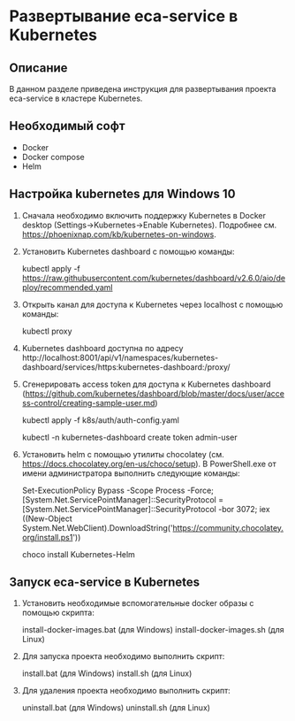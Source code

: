 Развертывание eca-service в Kubernetes
======================================

Описание
----------------------------------------
В данном разделе приведена инструкция для развертывания проекта eca-service в кластере Kubernetes.

Необходимый софт
----------------------------------------
* Docker
* Docker compose
* Helm

Настройка kubernetes для Windows 10
----------------------------------------

1. Сначала необходимо включить поддержку Kubernetes в Docker desktop (Settings->Kubernetes->Enable Kubernetes).
Подробнее см. https://phoenixnap.com/kb/kubernetes-on-windows.

2. Установить Kubernetes dashboard с помощью команды:

   kubectl apply -f https://raw.githubusercontent.com/kubernetes/dashboard/v2.6.0/aio/deploy/recommended.yaml

3. Открыть канал для доступа к Kubernetes через localhost с помощью команды:

   kubectl proxy

4. Kubernetes dashboard доступна по адресу http://localhost:8001/api/v1/namespaces/kubernetes-dashboard/services/https:kubernetes-dashboard:/proxy/

5. Сгенерировать access token для доступа к Kubernetes dashboard (https://github.com/kubernetes/dashboard/blob/master/docs/user/access-control/creating-sample-user.md)

   kubectl apply -f k8s/auth/auth-config.yaml

   kubectl -n kubernetes-dashboard create token admin-user

6. Установить helm с помощью утилиты chocolatey (см. https://docs.chocolatey.org/en-us/choco/setup). В PowerShell.exe от имени
администратора выполнить следующие команды:

   Set-ExecutionPolicy Bypass -Scope Process -Force; [System.Net.ServicePointManager]::SecurityProtocol = [System.Net.ServicePointManager]::SecurityProtocol -bor 3072; iex ((New-Object System.Net.WebClient).DownloadString('https://community.chocolatey.org/install.ps1'))

   choco install Kubernetes-Helm


Запуск eca-service в Kubernetes
----------------------------------------

1. Установить необходимые вспомогательные docker образы с помощью скрипта:

   install-docker-images.bat (для Windows)
   install-docker-images.sh (для Linux)

2. Для запуска проекта необходимо выполнить скрипт:

   install.bat (для Windows)
   install.sh (для Linux)

3. Для удаления проекта необходимо выполнить скрипт:

   uninstall.bat (для Windows)
   uninstall.sh (для Linux)
